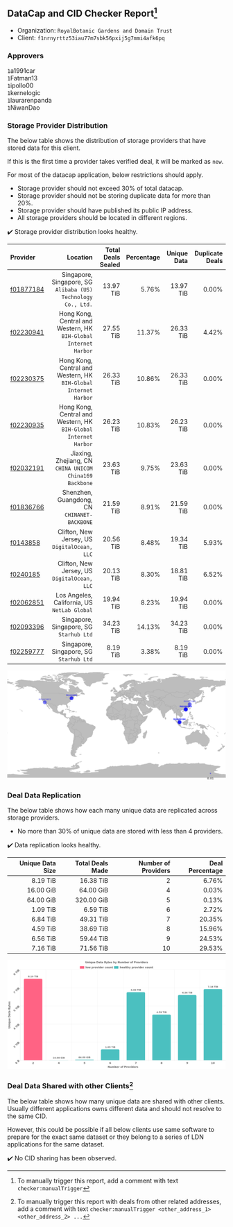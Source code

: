 ## DataCap and CID Checker Report[^1]
 - Organization: `RoyalBotanic Gardens and Domain Trust`
 - Client: `f1nrnyrttz53iau77m7sbk56pxij5g7mmi4afk6pq`
### Approvers
`1`a1991car<br/>`1`Fatman13<br/>`1`ipollo00<br/>`1`kernelogic<br/>`1`laurarenpanda<br/>`1`NiwanDao

### Storage Provider Distribution
The below table shows the distribution of storage providers that have stored data for this client.

If this is the first time a provider takes verified deal, it will be marked as `new`.

For most of the datacap application, below restrictions should apply.
 - Storage provider should not exceed 30% of total datacap.
 - Storage provider should not be storing duplicate data for more than 20%.
 - Storage provider should have published its public IP address.
 - All storage providers should be located in different regions.

✔️ Storage provider distribution looks healthy.

| Provider                                              |                                                            Location | Total Deals Sealed | Percentage | Unique Data | Duplicate Deals |
| :---------------------------------------------------- | ------------------------------------------------------------------: | -----------------: | ---------: | ----------: | --------------: |
| [f01877184](https://filfox.info/en/address/f01877184) |    Singapore, Singapore, SG<br/>`Alibaba (US) Technology Co., Ltd.` |          13.97 TiB |      5.76% |   13.97 TiB |           0.00% |
| [f02230941](https://filfox.info/en/address/f02230941) | Hong Kong, Central and Western, HK<br/>`BIH-Global Internet Harbor` |          27.55 TiB |     11.37% |   26.33 TiB |           4.42% |
| [f02230375](https://filfox.info/en/address/f02230375) | Hong Kong, Central and Western, HK<br/>`BIH-Global Internet Harbor` |          26.33 TiB |     10.86% |   26.33 TiB |           0.00% |
| [f02230935](https://filfox.info/en/address/f02230935) | Hong Kong, Central and Western, HK<br/>`BIH-Global Internet Harbor` |          26.23 TiB |     10.83% |   26.23 TiB |           0.00% |
| [f02032191](https://filfox.info/en/address/f02032191) |          Jiaxing, Zhejiang, CN<br/>`CHINA UNICOM China169 Backbone` |          23.63 TiB |      9.75% |   23.63 TiB |           0.00% |
| [f01836766](https://filfox.info/en/address/f01836766) |                     Shenzhen, Guangdong, CN<br/>`CHINANET-BACKBONE` |          21.59 TiB |      8.91% |   21.59 TiB |           0.00% |
| [f0143858](https://filfox.info/en/address/f0143858)   |                     Clifton, New Jersey, US<br/>`DigitalOcean, LLC` |          20.56 TiB |      8.48% |   19.34 TiB |           5.93% |
| [f0240185](https://filfox.info/en/address/f0240185)   |                     Clifton, New Jersey, US<br/>`DigitalOcean, LLC` |          20.13 TiB |      8.30% |   18.81 TiB |           6.52% |
| [f02062851](https://filfox.info/en/address/f02062851) |                     Los Angeles, California, US<br/>`NetLab Global` |          19.94 TiB |      8.23% |   19.94 TiB |           0.00% |
| [f02093396](https://filfox.info/en/address/f02093396) |                          Singapore, Singapore, SG<br/>`Starhub Ltd` |          34.23 TiB |     14.13% |   34.23 TiB |           0.00% |
| [f02259777](https://filfox.info/en/address/f02259777) |                          Singapore, Singapore, SG<br/>`Starhub Ltd` |           8.19 TiB |      3.38% |    8.19 TiB |           0.00% |

<img src="https://raw.githubusercontent.com/data-preservation-programs/filplus-checker-assets/main/filecoin-project/filecoin-plus-large-datasets/issues/2067/1694598296989.png"/>

### Deal Data Replication
The below table shows how each many unique data are replicated across storage providers.

- No more than 30% of unique data are stored with less than 4 providers.

✔️ Data replication looks healthy.

| Unique Data Size | Total Deals Made | Number of Providers | Deal Percentage |
| ---------------: | ---------------: | ------------------: | --------------: |
|         8.19 TiB |        16.38 TiB |                   2 |           6.76% |
|        16.00 GiB |        64.00 GiB |                   4 |           0.03% |
|        64.00 GiB |       320.00 GiB |                   5 |           0.13% |
|         1.09 TiB |         6.59 TiB |                   6 |           2.72% |
|         6.84 TiB |        49.31 TiB |                   7 |          20.35% |
|         4.59 TiB |        38.69 TiB |                   8 |          15.96% |
|         6.56 TiB |        59.44 TiB |                   9 |          24.53% |
|         7.16 TiB |        71.56 TiB |                  10 |          29.53% |

<img src="https://raw.githubusercontent.com/data-preservation-programs/filplus-checker-assets/main/filecoin-project/filecoin-plus-large-datasets/issues/2067/1694598297750.png"/>

### Deal Data Shared with other Clients[^3]
The below table shows how many unique data are shared with other clients.
Usually different applications owns different data and should not resolve to the same CID.

However, this could be possible if all below clients use same software to prepare for the exact same dataset or they belong to a series of LDN applications for the same dataset.

✔️ No CID sharing has been observed.

[^1]: To manually trigger this report, add a comment with text `checker:manualTrigger`

[^2]: Deals from those addresses are combined into this report as they are specified with `checker:manualTrigger`

[^3]: To manually trigger this report with deals from other related addresses, add a comment with text `checker:manualTrigger <other_address_1> <other_address_2> ...`
